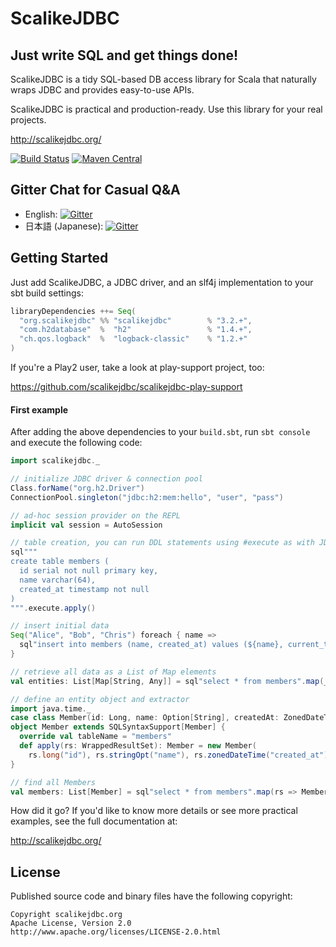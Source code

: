 # ScalikeJDBC

## Just write SQL and get things done!

ScalikeJDBC is a tidy SQL-based DB access library for Scala that naturally wraps JDBC and provides easy-to-use APIs.

ScalikeJDBC is practical and production-ready. Use this library for your real projects.

http://scalikejdbc.org/

[![Build Status](https://travis-ci.org/scalikejdbc/scalikejdbc.svg?branch=master)](https://travis-ci.org/scalikejdbc/scalikejdbc)
[![Maven Central](https://maven-badges.herokuapp.com/maven-central/org.scalikejdbc/scalikejdbc_2.12/badge.svg)](https://maven-badges.herokuapp.com/maven-central/org.scalikejdbc/scalikejdbc_2.12)

## Gitter Chat for Casual Q&A

- English: [![Gitter](https://badges.gitter.im/Join%20Chat.svg)](https://gitter.im/scalikejdbc/en?utm_source=badge&utm_medium=badge&utm_campaign=pr-badge&utm_content=badge)
- 日本語 (Japanese): [![Gitter](https://badges.gitter.im/_チャットへ.svg)](https://gitter.im/scalikejdbc/ja?utm_source=badge&utm_medium=badge&utm_campaign=pr-badge&utm_content=badge)

## Getting Started

Just add ScalikeJDBC, a JDBC driver, and an slf4j implementation to your sbt build settings:

```scala
libraryDependencies ++= Seq(
  "org.scalikejdbc" %% "scalikejdbc"        % "3.2.+",
  "com.h2database"  %  "h2"                 % "1.4.+",
  "ch.qos.logback"  %  "logback-classic"    % "1.2.+"
)
```

If you're a Play2 user, take a look at play-support project, too:

https://github.com/scalikejdbc/scalikejdbc-play-support

#### First example

After adding the above dependencies to your `build.sbt`, run `sbt console` and execute the following code:

```scala
import scalikejdbc._

// initialize JDBC driver & connection pool
Class.forName("org.h2.Driver")
ConnectionPool.singleton("jdbc:h2:mem:hello", "user", "pass")

// ad-hoc session provider on the REPL
implicit val session = AutoSession

// table creation, you can run DDL statements using #execute as with JDBC
sql"""
create table members (
  id serial not null primary key,
  name varchar(64),
  created_at timestamp not null
)
""".execute.apply()

// insert initial data
Seq("Alice", "Bob", "Chris") foreach { name =>
  sql"insert into members (name, created_at) values (${name}, current_timestamp)".update.apply()
}

// retrieve all data as a List of Map elements
val entities: List[Map[String, Any]] = sql"select * from members".map(_.toMap).list.apply()

// define an entity object and extractor
import java.time._
case class Member(id: Long, name: Option[String], createdAt: ZonedDateTime)
object Member extends SQLSyntaxSupport[Member] {
  override val tableName = "members"
  def apply(rs: WrappedResultSet): Member = new Member(
    rs.long("id"), rs.stringOpt("name"), rs.zonedDateTime("created_at"))
}

// find all Members
val members: List[Member] = sql"select * from members".map(rs => Member(rs)).list.apply()
```

How did it go? If you'd like to know more details or see more practical examples, see the full documentation at:

http://scalikejdbc.org/


## License

Published source code and binary files have the following copyright:

```
Copyright scalikejdbc.org
Apache License, Version 2.0
http://www.apache.org/licenses/LICENSE-2.0.html
```

